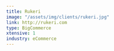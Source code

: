 ```yaml
---
title: Rukeri
image: "/assets/img/clients/rukeri.jpg"
link: http://rukeri.com
type: BigCommerce
xtensive: 1
industry: eCommerce
---
```


